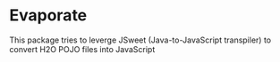 # Evaporate

This package tries to leverge JSweet (Java-to-JavaScript transpiler) to convert H2O POJO files into JavaScript
